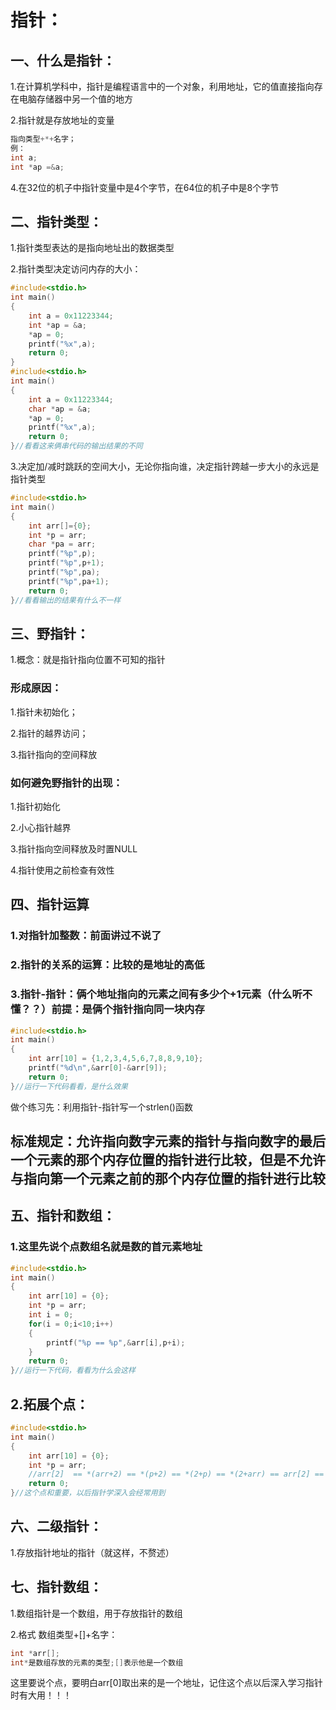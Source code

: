 # 指针：

## 一、什么是指针：

1.在计算机学科中，指针是编程语言中的一个对象，利用地址，它的值直接指向存在电脑存储器中另一个值的地方

2.指针就是存放地址的变量

```c
指向类型+*+名字；
例：
int a;
int *ap =&a; 
```

4.在32位的机子中指针变量中是4个字节，在64位的机子中是8个字节

## 二、指针类型：

1.指针类型表达的是指向地址出的数据类型

2.指针类型决定访问内存的大小：

```c
#include<stdio.h>
int main()
{
	int a = 0x11223344;
	int *ap = &a;
	*ap = 0;
	printf("%x",a);
	return 0;
}
#include<stdio.h>
int main()
{
	int a = 0x11223344;
	char *ap = &a;
	*ap = 0;
	printf("%x",a);
	return 0;
}//看看这来俩串代码的输出结果的不同
```

3.决定加/减时跳跃的空间大小，无论你指向谁，决定指针跨越一步大小的永远是指针类型

```c
#include<stdio.h>
int main()
{
	int arr[]={0};
	int *p = arr;
	char *pa = arr;
	printf("%p",p);
	printf("%p",p+1);
	printf("%p",pa);
	printf("%p",pa+1);
	return 0;
}//看看输出的结果有什么不一样
```

## 三、野指针：

1.概念：就是指针指向位置不可知的指针

### 形成原因：

1.指针未初始化；

2.指针的越界访问；

3.指针指向的空间释放

### 如何避免野指针的出现：

1.指针初始化

2.小心指针越界

3.指针指向空间释放及时置NULL

4.指针使用之前检查有效性

## 四、指针运算

### 1.对指针加整数：前面讲过不说了

### 2.指针的关系的运算：比较的是地址的高低

### 3.指针-指针：俩个地址指向的元素之间有多少个+1元素（什么听不懂？？）前提：是俩个指针指向同一块内存

```c
#include<stdio.h>
int main()
{
	int arr[10] = {1,2,3,4,5,6,7,8,8,9,10};
	printf("%d\n",&arr[0]-&arr[9]);
	return 0;
}//运行一下代码看看，是什么效果
```

做个练习先：利用指针-指针写一个strlen()函数

## 标准规定：允许指向数字元素的指针与指向数字的最后一个元素的那个内存位置的指针进行比较，但是不允许与指向第一个元素之前的那个内存位置的指针进行比较 



## 五、指针和数组：

### 1.这里先说个点数组名就是数的首元素地址

```c
#include<stdio.h>
int main()
{
    int arr[10] = {0};
    int *p = arr;
    int i = 0;
    for(i = 0;i<10;i++)
    {
        printf("%p == %p",&arr[i],p+i);
	}
    return 0;
}//运行一下代码，看看为什么会这样
```

## 2.拓展个点：

```c
#include<stdio.h>
int main()
{
    int arr[10] = {0};
    int *p = arr;
    //arr[2]  == *(arr+2) == *(p+2) == *(2+p) == *(2+arr) == arr[2] == 2[arr]
    return 0;
}//这个点和重要，以后指针学深入会经常用到
```

## 六、二级指针：

1.存放指针地址的指针（就这样，不赘述）

## 七、指针数组：

1.数组指针是一个数组，用于存放指针的数组

2.格式 数组类型+[]+名字：

```c#
int *arr[];
int*是数组存放的元素的类型;[]表示他是一个数组  
```

这里要说个点，要明白arr[0]取出来的是一个地址，记住这个点以后深入学习指针时有大用！！！